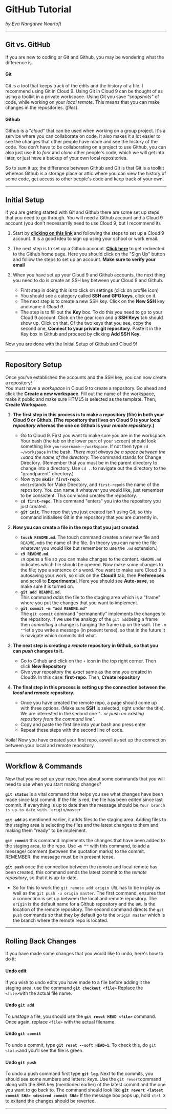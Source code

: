 # GitHub Tutorial

_by Eva Nangalwe Noertoft_

---
## Git vs. GitHub
If you are new to coding or Git and Github, you may be wondering what the difference is.   

#### Git 
Git is a tool that keeps track of the edits and the history of a file. I recommend using Git in Cloud 9. Using Git in Cloud 9 can be thought of as using a toolkit in a private workspace. Using Git you save _"snapshots"_ of code, while working on your _local remote_. This means that you can make changes in the repositories.
(_files_). 

#### Github
Github is a "_cloud_" that can be used when working on a group project. It's a service where you can collaborate on code. It also makes it a lot easier to see the changes that other people have made and see the history of the code. You don't have to be collaborating on a project to use Github, you can also just use it to _fork_ and _clone_ other people's code, which we will get into later, or just have a backup of your own local repositories. 

So to sum it up; the difference between Github and Git is that Git is a toolkit whereas Github is a storage place or attic where you can view the history of some code, get access to other people's code and keep track of your own.  


---
## Initial Setup  
If you are getting started with Git and Github there are some set up steps that you need to go through. You will need a Github account and a Cloud 9 account (you don't necessarrily need to use Cloud 9, but I recommend it). 
1. Start by [**clicking on this link**](https://c9.io/) and following the steps to set up a Cloud 9 account. It is a good idea to sign up using your school or work email. 

2. The next step is to set up a Github account. [**Click here**](https://github.com/) to get redirected to the Github home page. Here you should click on the "Sign Up" button and follow the steps to set up an account. **Make sure to verify your email**

3. When you have set up your Cloud 9 and Github accounts, the next thing you need to do is create an SSH key between your Cloud 9 and Github. 
    * First step in doing this is to click on settings (click on profile icon)
    * You should see a category called  **SSH and GPG keys**, click on it. 
    * The next step is to create a new SSH key. Click on the **New SSH** key and name it _Cloud 9_. 
    * The step is to fill out the **Key** box. To do this you need to go to your Cloud 9 account. Click on the gear icon and a  **SSH Keys** tab should show up. Click on that. Of the two keys that you see, copy the second one, **Connect to your private git repository**. Paste it in the Key box in Github and proceed by clicking **Add SSH Key**.   
    
Now you are done with the Initial Setup of Github and Cloud 9!

---
## Repository Setup
Once you've established the accounts and the SSH key, you can now create a repository!  
You must have a _workspace_ in Cloud 9 to create a repository. Go ahead and click the **Create a new workspace**. Fill out the name of the workspace, make it public and make sure HTML5 is selected as the template. Then, **Create Workspace**. 
1. **The first step in this process is to make a repository (file) in both your Cloud 9 or Github. (The repository that lives on Cloud 9 is your _local repository_ whereas the one on Github is your _remote repository_.)**
    * Go to Cloud 9. First you want to make sure you are in the workspace. Your bash (the tab on the lower part of your screen) should look something like `yourusername:~/workspace`. If not then type `cd ~/workspace` in the bash. _There must always be a space between the `cd`and the name of the directory._ The command stands for Change Directory. (Remember that you must be in the parent directory to change into a directory. Use `cd ..`to navigate out the directory to the "grandparent" directory.)
    * Now type **`mkdir first-repo`**.  
    `mkdir`stands for Make Directory, and `first-repo`is the name of the repository. You can name it whatever you would like, just remember to be consistent. This command creates the repository. 
    * **`cd first-repo`**. This command "enters" you into the repository you just created.
    * **`git init`**. The repo that you just created isn't using Git, so this command initialises Git in the repository that you are currently in. 
2. **Now you can create a file in the repo that you just created.** 
    * **`touch README.md`**. The touch command creates a new new file and `README.md`is the name of the file. (In theory you can name the file whatever you would like but remember to use the `.md` extension.)
    * **`c9 README.md`**.   
    `c9` opens a file so you can make changes to the content. `README.md` indicates which file should be opened. Now make some changes to the file; type a sentence or a word. You want to make sure Cloud 9 is autosaving your work, so click on the **Cloud9** tab, then **Preferences** and scroll to **Experimental**. Here you should see **Auto-save**, so make sure it is turned on. 
    * **`git add README.md`.**   
    This command _adds_ the file to the staging area which is a "frame" where you put the changes that you want to implement. 
    * **`git commit -m "add README.md"`**  
    The `git commit` command "permanently" implements the changes to the repository. If we use the analogy of the `git add`being a frame then _commiting_ a change is hanging the frame up on the wall. The `-m ""`let's you write a message (in present tense), so that in the future it is navigate which commits did what. 
    
3. **The next step is creating a _remote_ repository in Github, so that you can _push_ changes to it.**  
    * Go to Github and click on the `+` icon in the top right corner. Then click **New Repository**
    * Give your repository the _exact_ same as the one you created in Cloud9. In this case: **first-repo**. Then, **Create repository**

4. **The final step in this process is setting up the connection between the _local_ and _remote_ repository.**
    * Once you have created the remote repo, a page should come up with three options. (Make sure **SSH** is selected, right under the title). We are interested in the second one _"...or push an existing repository from the command line"._
    * Copy and paste the first line into your bash and press enter
    * Repeat these steps with the second line of code.   

Voilà! Now you have created your first repo, aswell as set up the connection between your local and remote repository. 

---
## Workflow & Commands
Now that you've set up your repo, how about some commands that you will need to use when you start making changes? 
  
**`git status`** is a vital command that helps you see what changes have been made since last commit. If the file is red, the file has been edited since last commit. If everything is up to date then the message should be `Your branch is up-to-date with 'origin/master'`  
  
**`git add`** as mentioned earlier, it adds files to the staging area. Adding files to the staging area is selecting the files and the latest changes to them and making them "ready" to be implement.  

**`git commit`** this command implements the changes that have been added to the staging area, to the repo. Use **`-m ""`** with this command, to add a message/ comment (between the quotation marks) to the commit. REMEMBER: the message must be in present tense. 

**`git push`** once the connection between the remote and local remote has been created, this command sends the latest commit to the _remote repository_, so that it is up-to-date.  
* So for this to work the `git remote add origin URL` has to be in play as well as the `git push -u origin master`. The first command, ensures that a connection is set up between the local and remote repository. The `origin`   is the default name for a Github repository and the `URL` is the location of the remote repository. The second command directs the `git push` commands so that they by default go to the `origin master` which is the branch where the remote repo is located. 
---
## Rolling Back Changes
If you have made some changes that you would like to undo, here's how to do it:  

#### Undo edit 
If you wish to undo edits you have made to a file before adding it the staging area, use the command **`git checkout <file>`** Replace the `<file>`with the actual file name. 
#### Undo `git add`
To _unstage_ a file, you should use the **`git reset HEAD <file>`** command. Once again, replace `<file>` with the actual filename.

#### Undo `git commit`
To undo a commit, type **`git reset --soft HEAD~1`**. To check this, do `git status`and you'll see the file is green. 
#### Undo `git push`
To undo a push command first type **`git log`**. Next to the commits, you should see some numbers and letters: _keys_. Use the `git revert`command along with the SHA key (mentioned earlier) of the latest commit and the one you want to go back to. The command should look like **`git revert <latest commit SHA> <desired commit SHA>`** If the message box pops up, hold `ctrl X` to exitand the changes should be reverted. 

---

